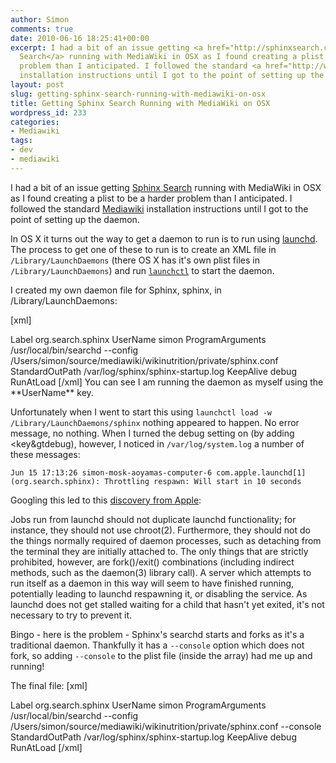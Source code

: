 ```yaml
---
author: Simon
comments: true
date: 2010-06-16 18:25:41+00:00
excerpt: I had a bit of an issue getting <a href="http://sphinxsearch.com/">Sphinx
  Search</a> running with MediaWiki in OSX as I found creating a plist to be a harder
  problem than I anticipated. I followed the standard <a href="http://www.mediawiki.org/wiki/Extension:SphinxSearch#Installation_Instructions">Mediawiki</a>
  installation instructions until I got to the point of setting up the daemon.
layout: post
slug: getting-sphinx-search-running-with-mediawiki-on-osx
title: Getting Sphinx Search Running with MediaWiki on OSX
wordpress_id: 233
categories:
- Mediawiki
tags:
- dev
- mediawiki
---
```


I had a bit of an issue getting [Sphinx Search](http://sphinxsearch.com/) running with MediaWiki in OSX as I found creating a plist to be a harder problem than I anticipated. I followed the standard [Mediawiki](http://www.mediawiki.org/wiki/Extension:SphinxSearch#Installation_Instructions) installation instructions until I got to the point of setting up the daemon.

In OS X it turns out the way to get a daemon to run is to run using [launchd](http://developer.apple.com/mac/library/documentation/MacOSX/Conceptual/BPSystemStartup/Articles/Daemons.html). The process to get one of these to run is to create an XML file in `/Library/LaunchDaemons` (there OS X has it's own plist files in `/Library/LaunchDaemons`) and run [`launchctl`](http://www.google.com/search?sourceid=chrome&ie=UTF-8&q=launchctl) to start the daemon.

I created my own daemon file for Sphinx, sphinx, in /Library/LaunchDaemons:

[xml]
<?xml version="1.0" encoding="UTF-8"?>
<!DOCTYPE plist PUBLIC "-//Apple Computer//DTD PLIST 1.0//EN"
        "http://www.apple.com/DTDs/PropertyList-1.0.dtd">
<plist version="1.0">
<dict>
        <key>Label</key>
        <string>org.search.sphinx</string>
        <key>UserName</key>
        <string>simon</string>
        <key>ProgramArguments</key>
        <array>
                <string>/usr/local/bin/searchd</string>
                <string>--config</string>
                <string>/Users/simon/source/mediawiki/wikinutrition/private/sphinx.conf</string>
        </array>
        <key>StandardOutPath</key>
        <string>/var/log/sphinx/sphinx-startup.log</string>
        <key>KeepAlive</key>
        <true/>
        <key>debug</key>
        <true/>
        <key>RunAtLoad</key>
        <true/>
</dict>
</plist>
[/xml]
You can see I am running the daemon as myself using the **UserName** key.

Unfortunately when I went to start this using `launchctl load -w /Library/LaunchDaemons/sphinx` nothing appeared to happen. No error message, no nothing. When I turned the debug setting on (by adding <key&gtdebug</key><true/>), however, I noticed in `/var/log/system.log` a number of these messages:

`
Jun 15 17:13:26 simon-mosk-aoyamas-computer-6 com.apple.launchd[1] (org.search.sphinx): Throttling respawn: Will start in 10 seconds
`

Googling this led to this [discovery from Apple](http://developer.apple.com/macosx/launchd.html):



> 
Jobs run from launchd should not duplicate launchd functionality; for instance, they should not use chroot(2). Furthermore, they should not do the things normally required of daemon processes, such as detaching from the terminal they are initially attached to. The only things that are strictly prohibited, however, are fork()/exit() combinations (including indirect methods, such as the daemon(3) library call). A server which attempts to run itself as a daemon in this way will seem to have finished running, potentially leading to launchd respawning it, or disabling the service. As launchd does not get stalled waiting for a child that hasn't yet exited, it's not necessary to try to prevent it.




Bingo - here is the problem - Sphinx's searchd starts and forks as it's a traditional daemon. Thankfully it has a `--console` option which does not fork, so adding  `--console` to the plist file (inside the <ProgramArguments> array) had me up and running!

The final file:
[xml]
<?xml version="1.0" encoding="UTF-8"?>
<!DOCTYPE plist PUBLIC "-//Apple Computer//DTD PLIST 1.0//EN"
        "http://www.apple.com/DTDs/PropertyList-1.0.dtd">
<plist version="1.0">
<dict>
        <key>Label</key>
        <string>org.search.sphinx</string>
        <key>UserName</key>
        <string>simon</string>
        <key>ProgramArguments</key>
        <array>
                <string>/usr/local/bin/searchd</string>
                <string>--config</string>
                <string>/Users/simon/source/mediawiki/wikinutrition/private/sphinx.conf</string>
                <string>--console</string>
        </array>
        <key>StandardOutPath</key>
        <string>/var/log/sphinx/sphinx-startup.log</string>
        <key>KeepAlive</key>
        <true/>
        <key>debug</key>
        <true/>
        <key>RunAtLoad</key>
        <true/>
</dict>
</plist>
[/xml]

